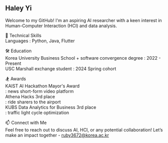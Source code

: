 ## Haley Yi
Welcome to my GitHub! I'm an aspiring AI researcher with a keen interest in Human-Computer Interaction (HCI) and data analysis. 


🌟 Technical Skills  
Languages : Python, Java, Flutter  


🛠️ Education  
Korea University Business School + software convergence degree : 2022 - Present      
USC Marshall exchange student : 2024 Spring cohort  


🏂 Awards  
KAIST AI Hackathon Mayor's Award  
  : news short-form video platform  
Athena Hacks 3rd place  
  : ride sharers to the airport  
KUBS Data Analytics for Business 3rd place  
  : traffic light cycle optimization  

  
📫 Connect with Me  
Feel free to reach out to discuss AI, HCI, or any potential collaboration! Let’s make an impact together - ruby3672@korea.ac.kr
